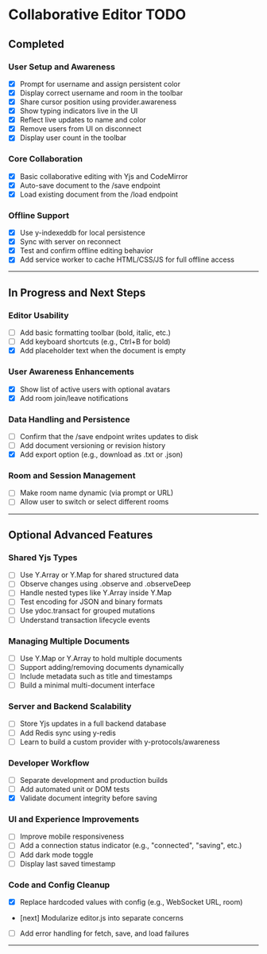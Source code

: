
# Collaborative Editor TODO

## Completed

### User Setup and Awareness

- [x] Prompt for username and assign persistent color
- [x] Display correct username and room in the toolbar
- [x] Share cursor position using provider.awareness
- [x] Show typing indicators live in the UI
- [x] Reflect live updates to name and color
- [x] Remove users from UI on disconnect
- [x] Display user count in the toolbar

### Core Collaboration

- [x] Basic collaborative editing with Yjs and CodeMirror
- [x] Auto-save document to the /save endpoint
- [x] Load existing document from the /load endpoint

### Offline Support

- [x] Use y-indexeddb for local persistence
- [x] Sync with server on reconnect
- [x] Test and confirm offline editing behavior
- [x] Add service worker to cache HTML/CSS/JS for full offline access

---

## In Progress and Next Steps

### Editor Usability

- [ ] Add basic formatting toolbar (bold, italic, etc.)
- [ ] Add keyboard shortcuts (e.g., Ctrl+B for bold)
- [x] Add placeholder text when the document is empty

### User Awareness Enhancements

- [x] Show list of active users with optional avatars
- [x] Add room join/leave notifications

### Data Handling and Persistence

- [ ] Confirm that the /save endpoint writes updates to disk
- [ ] Add document versioning or revision history
- [x] Add export option (e.g., download as .txt or .json)

### Room and Session Management

- [ ] Make room name dynamic (via prompt or URL)
- [ ] Allow user to switch or select different rooms

---

## Optional Advanced Features

### Shared Yjs Types

- [ ] Use Y.Array or Y.Map for shared structured data
- [ ] Observe changes using .observe and .observeDeep
- [ ] Handle nested types like Y.Array inside Y.Map
- [ ] Test encoding for JSON and binary formats
- [ ] Use ydoc.transact for grouped mutations
- [ ] Understand transaction lifecycle events

### Managing Multiple Documents

- [ ] Use Y.Map or Y.Array to hold multiple documents
- [ ] Support adding/removing documents dynamically
- [ ] Include metadata such as title and timestamps
- [ ] Build a minimal multi-document interface

### Server and Backend Scalability

- [ ] Store Yjs updates in a full backend database
- [ ] Add Redis sync using y-redis
- [ ] Learn to build a custom provider with y-protocols/awareness

### Developer Workflow

- [ ] Separate development and production builds
- [ ] Add automated unit or DOM tests
- [x] Validate document integrity before saving

### UI and Experience Improvements

- [ ] Improve mobile responsiveness
- [ ] Add a connection status indicator (e.g., "connected", "saving", etc.)
- [ ] Add dark mode toggle
- [ ] Display last saved timestamp

### Code and Config Cleanup

- [x] Replace hardcoded values with config (e.g., WebSocket URL, room)
- [next] Modularize editor.js into separate concerns
- [ ] Add error handling for fetch, save, and load failures

---

